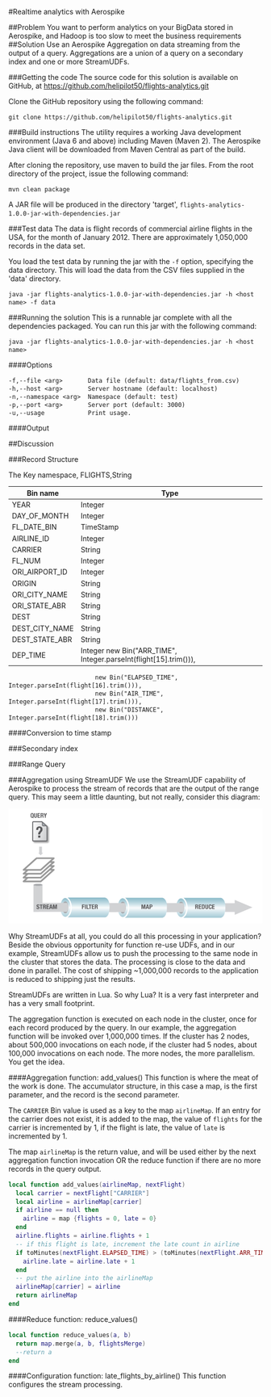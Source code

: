 #Realtime analytics with Aerospike

##Problem
You want to perform analytics on your BigData stored in Aerospike, and Hadoop is too slow to meet the business requirements
##Solution
Use an Aerospike Aggregation on data streaming from the output of a query. Aggregations are a union of a query on a secondary index and one or more StreamUDFs.

###Getting the code
The source code for this solution is available on GitHub, at https://github.com/helipilot50/flights-analytics.git

Clone the GitHub repository using the following command:
```
git clone https://github.com/helipilot50/flights-analytics.git
```

###Build instructions
The utility requires a working Java development environment (Java 6 and above) including Maven (Maven 2). The Aerospike Java client will be downloaded from Maven Central as part of the build.

After cloning the repository, use maven to build the jar files. From the root directory of the project, issue the following command:
```
mvn clean package
```
A JAR file will be produced in the directory 'target', ```flights-analytics-1.0.0-jar-with-dependencies.jar```

###Test data
The data is flight records of commercial airline flights in the USA, for the month of January 2012. There are approximately 1,050,000 records in the data set.

You load the test data by running the jar with the ```-f``` option, specifying the data directory. This will load the data from the CSV files supplied in the 'data' directory.
```
java -jar flights-analytics-1.0.0-jar-with-dependencies.jar -h <host name> -f data
```
###Running the solution
This is a runnable jar complete with all the dependencies packaged.
You can run this jar with the following command:
```
java -jar flights-analytics-1.0.0-jar-with-dependencies.jar -h <host name>
```
####Options
```
-f,--file <arg>       Data file (default: data/flights_from.csv)
-h,--host <arg>       Server hostname (default: localhost)
-n,--namespace <arg>  Namespace (default: test)
-p,--port <arg>       Server port (default: 3000)
-u,--usage            Print usage.
```

####Output


##Discussion 

###Record Structure

The Key
namespace, FLIGHTS,String

Bin name | Type
-------- | ----
YEAR | Integer	
DAY_OF_MONTH | Integer
FL_DATE_BIN | TimeStamp
AIRLINE_ID | Integer	
CARRIER | String
FL_NUM | Integer
ORI\_AIRPORT\_ID | Integer
ORIGIN | String
ORI_CITY_NAME | String
ORI_STATE_ABR | String
DEST | String
DEST_CITY_NAME | String
DEST_STATE_ABR | String
DEP_TIME | Integer							new Bin("ARR_TIME", Integer.parseInt(flight[15].trim())),
							new Bin("ELAPSED_TIME", Integer.parseInt(flight[16].trim())),
							new Bin("AIR_TIME", Integer.parseInt(flight[17].trim())),
							new Bin("DISTANCE", Integer.parseInt(flight[18].trim()))

####Conversion to time stamp

###Secondary index

###Range Query

###Aggregation using StreamUDF
We use the StreamUDF capability of Aerospike to process the stream of records that are the output of the range query. This may seem a little daunting, but not really, consider this diagram:

![Stream Processing](query_stream_filter.png)

Why StreamUDFs at all, you could do all this processing in your application? Beside the obvious opportunity for function re-use UDFs, and in our example, StreamUDFs allow us to push the processing to the same node in the cluster that stores the data. The processing is close to the data and done in parallel. The cost of shipping ~1,000,000 records to the application is reduced to shipping just the results. 


StreamUDFs are written in Lua. So why Lua? It is a very fast interpreter and has a very small footprint. 

The aggregation function is executed on each node in the cluster, once for each record produced by the query. In our example, the aggregation function will be invoked over 1,000,000 times. If the cluster has 2 nodes, about 500,000 invocations on each node, if the cluster had 5 nodes, about 100,000 invocations on each node. The more nodes, the more parallelism. You get the idea.

####Aggregation function: add_values()
This function is where the meat of the work is done. The accumulator structure, in this case a map, is the first parameter, and the record is the second parameter.

The ```CARRIER``` Bin value is used as a key to the map ```airlineMap```. If an entry for the carrier does not exist, it is added to the map, the value of ```flights``` for the carrier is incremented by 1, if the flight is late, the value of ```late``` is incremented by 1.

The map ```airlineMap``` is the return value, and will be used either by the next aggregation function invocation OR the reduce function if there are no more records in the query output.

```lua
local function add_values(airlineMap, nextFlight)
  local carrier = nextFlight["CARRIER"]
  local airline = airlineMap[carrier] 
  if airline == null then
    airline = map {flights = 0, late = 0}
  end
  airline.flights = airline.flights + 1
  -- if this flight is late, increment the late count in airline
  if toMinutes(nextFlight.ELAPSED_TIME) > (toMinutes(nextFlight.ARR_TIME) - toMinutes(nextFlight.DEP_TIME)) then
    airline.late = airline.late + 1
  end
  -- put the airline into the airlineMap
  airlineMap[carrier] = airline
  return airlineMap
end

```


####Reduce function: reduce_values()

```lua
local function reduce_values(a, b)
  return map.merge(a, b, flightsMerge)
  --return a
end

```
 
####Configuration function: late\_flights\_by\_airline()
This function configures the stream processing.

